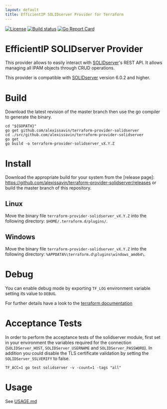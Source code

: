 ```yaml
---
layout: default
title: EfficientIP SOLIDserver Provider for Terraform
---
```


[![License](https://img.shields.io/badge/License-BSD%202--Clause-blue.svg)](https://opensource.org/licenses/BSD-2-Clause) [![Build status](https://travis-ci.org/alexissavin/terraform-provider-solidserver.svg)](https://travis-ci.org/alexissavin/terraform-provider-solidserver) [![Go Report Card](https://goreportcard.com/badge/github.com/alexissavin/terraform-provider-solidserver)](https://goreportcard.com/report/github.com/alexissavin/terraform-provider-solidserver)

# EfficientIP SOLIDserver Provider

This provider allows to easily interact with [SOLIDserver](https://www.efficientip.com/products/solidserver/)'s REST API.
It allows managing all IPAM objects through CRUD operations.

This provider is compatible with [SOLIDserver](https://www.efficientip.com/products/solidserver/) version 6.0.2 and higher.

# Build

Download the latest revision of the master branch then use the go compiler to generate the binary.

```
cd "${GOPATH}"
go get github.com/alexissavin/terraform-provider-solidserver
cd ./src/github.com/alexissavin/terraform-provider-solidserver
go get
go build -o terraform-provider-solidserver_vX.Y.Z
```

# Install

Download the appropriate build for your system from the [release page]: https://github.com/alexissavin/terraform-provider-solidserver/releases or build the master branch of this repository.

## Linux

Move the binary file `terraform-provider-solidserver_vX.Y.Z` into the following directory: `$HOME/.terraform.d/plugins/`.


## Windows

Move the binary file `terraform-provider-solidserver_vX.Y.Z` into the following directory: `%APPDATA%\terraform.d\plugins\windows_amd64\`.


# Debug
You can enable debug mode by exporting `TF_LOG` environment variable setting its value to `DEBUG`.

For further details have a look to the [terraform documentation](https://www.terraform.io/docs/internals/debugging.html)

# Acceptance Tests
In order to perform the acceptance tests of the solidserver module, first set in your environment the variables required for the connection (`SOLIDServer_HOST`, `SOLIDServer_USERNAME` and `SOLIDServer_PASSWORD`). In addition you could disable the TLS certificate validation by setting the `SOLIDServer_SSLVERIFY` to false.
```
TF_ACC=1 go test solidserver -v -count=1 -tags "all"
```

# Usage
See [USAGE.md](USAGE.md)
